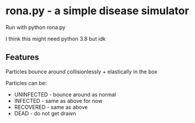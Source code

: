 rona.py - a simple disease simulator
======

Run with python rona.py

I think this might need python 3.8 but idk



Features
--------
Particles bounce around collisionlessly + elastically in the box

Particles can be:
 * UNINFECTED - bounce around as normal
 * INFECTED - same as above for now
 * RECOVERED - same as above
 * DEAD - do not get drawn

